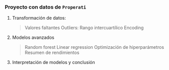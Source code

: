 <!-- Readme -->

### Proyecto con datos de `Properati`

1. Transformación de datos:
    >Valores faltantes
    >Outliers: Rango intercuartílico
    >Encoding 

2. Modelos avanzados
    >Random forest
    >Linear regression
    >Optimización de hiperparámetros
    >Resumen de rendimientos

3. Interpretación de modelos y conclusión



